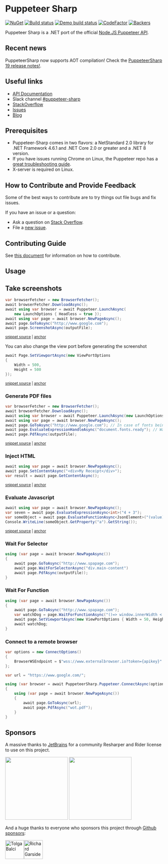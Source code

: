 # Puppeteer Sharp

[![NuGet](https://buildstats.info/nuget/PuppeteerSharp)][NugetUrl]
[![Build status](https://github.com/hardkoded/puppeteer-sharp/actions/workflows/dotnet.yml/badge.svg)][BuildUrl]
[![Demo build status](https://github.com/hardkoded/puppeteer-sharp/actions/workflows/demo.yml/badge.svg)][BuildDemoUrl]
[![CodeFactor](https://www.codefactor.io/repository/github/hardkoded/puppeteer-sharp/badge)][CodeFactorUrl]
[![Backers](https://opencollective.com/hardkoded-projects/backers/badge.svg)][Backers]

[NugetUrl]: https://www.nuget.org/packages/PuppeteerSharp/
[BuildUrl]: https://github.com/hardkoded/puppeteer-sharp/actions/workflows/dotnet.yml
[BuildDemoUrl]: https://github.com/hardkoded/puppeteer-sharp/actions/workflows/demo.yml
[CodeFactorUrl]: https://www.codefactor.io/repository/github/hardkoded/puppeteer-sharp
[Backers]: https://opencollective.com/hardkoded-projects

Puppeteer Sharp is a .NET port of the official [Node.JS Puppeteer API](https://github.com/puppeteer/puppeteer).

## Recent news

PuppeteerSharp now supports AOT compilation! Check the [PuppeteerSharp 19 release notes!](https://github.com/hardkoded/puppeteer-sharp/releases/tag/v19.0.0).

## Useful links

* [API Documentation](http://www.puppeteersharp.com/api/index.html)
* Slack channel [#puppeteer-sharp](https://www.hardkoded.com/goto/pptr-slack)
* [StackOverflow](https://stackoverflow.com/search?q=puppeteer-sharp)
* [Issues](https://github.com/hardkoded/puppeteer-sharp/issues?utf8=%E2%9C%93&q=is%3Aissue)
* [Blog](https://www.hardkoded.com/)

## Prerequisites

* Puppeteer-Sharp comes in two flavors: a NetStandard 2.0 library for .NET Framework 4.6.1 and .NET Core 2.0 or greater and a .NET 8 version.
* If you have issues running Chrome on Linux, the Puppeteer repo has a [great troubleshooting guide](https://github.com/puppeteer/puppeteer/blob/master/docs/troubleshooting.md).
* X-server is required on Linux.

## How to Contribute and Provide Feedback

Some of the best ways to contribute are to try things out file bugs and fix issues.

If you have an issue or a question:

* Ask a question on [Stack Overflow](https://stackoverflow.com/search?q=puppeteer-sharp).
* File a [new issue](https://github.com/hardkoded/puppeteer-sharp/issues/new).

## Contributing Guide

See [this document](https://github.com/hardkoded/puppeteer-sharp/blob/master/CONTRIBUTING.md) for information on how to contribute.

## Usage

## Take screenshots

<!-- snippet: screenshotasync_example -->
<a id='snippet-screenshotasync_example'></a>
```cs
var browserFetcher = new BrowserFetcher();
await browserFetcher.DownloadAsync();
await using var browser = await Puppeteer.LaunchAsync(
    new LaunchOptions { Headless = true });
await using var page = await browser.NewPageAsync();
await page.GoToAsync("http://www.google.com");
await page.ScreenshotAsync(outputFile);
```
<sup><a href='https://github.com/hardkoded/puppeteer-sharp/blob/master/lib/PuppeteerSharp.Tests/ScreenshotTests/PageScreenshotTests.cs#L54-L62' title='Snippet source file'>snippet source</a> | <a href='#snippet-screenshotasync_example' title='Start of snippet'>anchor</a></sup>
<!-- endSnippet -->

You can also change the view port before generating the screenshot

<!-- snippet: setviewportasync_example -->
<a id='snippet-setviewportasync_example'></a>
```cs
await Page.SetViewportAsync(new ViewPortOptions
{
    Width = 500,
    Height = 500
});
```
<sup><a href='https://github.com/hardkoded/puppeteer-sharp/blob/master/lib/PuppeteerSharp.Tests/ScreenshotTests/ElementHandleScreenshotTests.cs#L13-L19' title='Snippet source file'>snippet source</a> | <a href='#snippet-setviewportasync_example' title='Start of snippet'>anchor</a></sup>
<!-- endSnippet -->

### Generate PDF files

<!-- snippet: pdfasync_example -->
<a id='snippet-pdfasync_example'></a>
```cs
var browserFetcher = new BrowserFetcher();
await browserFetcher.DownloadAsync();
await using var browser = await Puppeteer.LaunchAsync(new LaunchOptions { Headless = true });
await using var page = await browser.NewPageAsync();
await page.GoToAsync("http://www.google.com"); // In case of fonts being loaded from a CDN, use WaitUntilNavigation.Networkidle0 as a second param.
await page.EvaluateExpressionHandleAsync("document.fonts.ready"); // Wait for fonts to be loaded. Omitting this might result in no text rendered in pdf.
await page.PdfAsync(outputFile);
```
<sup><a href='https://github.com/hardkoded/puppeteer-sharp/blob/master/lib/PuppeteerSharp.Tests/PageTests/PdfTests.cs#L24-L34' title='Snippet source file'>snippet source</a> | <a href='#snippet-pdfasync_example' title='Start of snippet'>anchor</a></sup>
<!-- endSnippet -->

### Inject HTML

<!-- snippet: setcontentasync_example -->
<a id='snippet-setcontentasync_example'></a>
```cs
await using var page = await browser.NewPageAsync();
await page.SetContentAsync("<div>My Receipt</div>");
var result = await page.GetContentAsync();
```
<sup><a href='https://github.com/hardkoded/puppeteer-sharp/blob/master/lib/PuppeteerSharp.Tests/PageTests/SetContentTests.cs#L14-L20' title='Snippet source file'>snippet source</a> | <a href='#snippet-setcontentasync_example' title='Start of snippet'>anchor</a></sup>
<!-- endSnippet -->

### Evaluate Javascript

<!-- snippet: evaluate_example -->
<a id='snippet-evaluate_example'></a>
```cs
await using var page = await browser.NewPageAsync();
var seven = await page.EvaluateExpressionAsync<int>("4 + 3");
var someObject = await page.EvaluateFunctionAsync<JsonElement>("(value) => ({a: value})", 5);
Console.WriteLine(someObject.GetProperty("a").GetString());
```
<sup><a href='https://github.com/hardkoded/puppeteer-sharp/blob/master/lib/PuppeteerSharp.Tests/QuerySelectorTests/ElementHandleQuerySelectorEvalTests.cs#L17-L22' title='Snippet source file'>snippet source</a> | <a href='#snippet-evaluate_example' title='Start of snippet'>anchor</a></sup>
<!-- endSnippet -->

### Wait For Selector

```cs
using (var page = await browser.NewPageAsync())
{
    await page.GoToAsync("http://www.spapage.com");
    await page.WaitForSelectorAsync("div.main-content")
    await page.PdfAsync(outputFile));
}
```

### Wait For Function

```cs
using (var page = await browser.NewPageAsync())
{
    await page.GoToAsync("http://www.spapage.com");
    var watchDog = page.WaitForFunctionAsync("()=> window.innerWidth < 100");
    await page.SetViewportAsync(new ViewPortOptions { Width = 50, Height = 50 });
    await watchDog;
}
```

### Connect to a remote browser

```cs
var options = new ConnectOptions()
{
    BrowserWSEndpoint = $"wss://www.externalbrowser.io?token={apikey}"
};

var url = "https://www.google.com/";

using (var browser = await PuppeteerSharp.Puppeteer.ConnectAsync(options))
{
    using (var page = await browser.NewPageAsync())
    {
        await page.GoToAsync(url);
        await page.PdfAsync("wot.pdf");
    }
}
```

## Sponsors

A massive thanks to [JetBrains](https://www.jetbrains.com/?from=PuppeteerSharp) for a community Resharper and Rider license to use on this project.

<div style="display:inline">
<img src="https://raw.githubusercontent.com/aaubry/YamlDotNet/master/Sponsors/aws-logo-small.png" width="200" height="200"/>
<img src="https://upload.wikimedia.org/wikipedia/en/thumb/0/08/JetBrains_beam_logo.svg/1200px-JetBrains_beam_logo.svg.png" width="200" height="200"/>
</div>

And a huge thanks to everyone who sponsors this project through [Github sponsors](https://github.com/sponsors/hardkoded):

<!-- sponsors --><a href="https://github.com/tolgabalci"><img src="https:&#x2F;&#x2F;avatars.githubusercontent.com&#x2F;u&#x2F;2467618?u&#x3D;8ed50176b40b4e869c95c4c53137ab6a8a5fe1b1&amp;v&#x3D;4" width="60px" alt="Tolga Balci" /></a><a href="https://github.com/nogginbox"><img src="https:&#x2F;&#x2F;avatars.githubusercontent.com&#x2F;u&#x2F;729381?v&#x3D;4" width="60px" alt="Richard Garside" /></a><!-- sponsors -->


